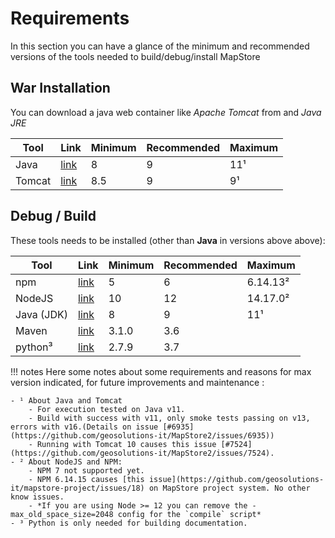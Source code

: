 # Requirements
In this section you can have a glance of the minimum and recommended versions of the tools needed to build/debug/install MapStore

## War Installation

You can download a java web container like *Apache Tomcat* from and *Java JRE*

| Tool   | Link                                               | Minimum | Recommended | Maximum       |
|--------|----------------------------------------------------|---------|-------------|---------------|
| Java   | [link](https://www.java.com/it/download/)          | 8       | 9           | 11¹           |
| Tomcat | [link](https://tomcat.apache.org/download-80.cgi)  | 8.5     | 9           | 9¹            |

## Debug / Build

These tools needs to be installed (other than **Java** in versions above above):

| Tool       | Link                                                       | Minimum | Recommended | Maximum     |
|------------|------------------------------------------------------------|---------|-------------|-------------|
| npm        | [link](https://www.npmjs.com/get-npm")                     | 5       | 6           | 6.14.13²    |
| NodeJS     | [link](https://nodejs.org/en/")                            | 10      | 12          | 14.17.0²    |
| Java (JDK) | [link](https://www.java.com/en/download/help/develop.html) | 8       | 9           | 11¹         |
| Maven      | [link](https://maven.apache.org/download.cgi")             | 3.1.0   | 3.6         |             |
| python³    | [link](https://www.python.org/downloads/")                 | 2.7.9   | 3.7         |             |

!!! notes
    Here some notes about some requirements and reasons for max version indicated, for future improvements and maintenance :

    - ¹ About Java and Tomcat
        - For execution tested on Java v11.
        - Build with success with v11, only smoke tests passing on v13, errors with v16.(Details on issue [#6935](https://github.com/geosolutions-it/MapStore2/issues/6935))
        - Running with Tomcat 10 causes this issue [#7524](https://github.com/geosolutions-it/MapStore2/issues/7524).
    - ² About NodeJS and NPM:
        - NPM 7 not supported yet.
        - NPM 6.14.15 causes [this issue](https://github.com/geosolutions-it/mapstore-project/issues/18) on MapStore project system. No other know issues.
        - *If you are using Node >= 12 you can remove the -max_old_space_size=2048 config for the `compile` script*
    - ³ Python is only needed for building documentation.

